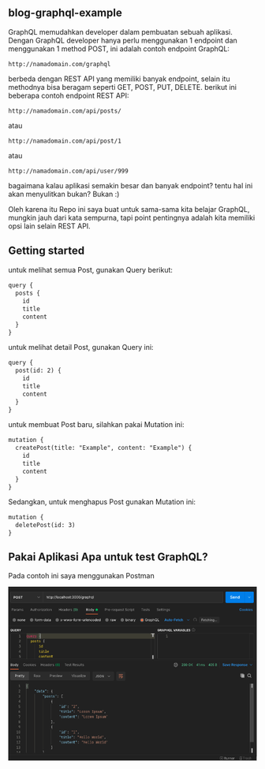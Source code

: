 ## blog-graphql-example

GraphQL memudahkan developer dalam pembuatan sebuah aplikasi. Dengan GraphQL developer hanya perlu menggunakan 1 endpoint dan menggunakan 1 method POST,
ini adalah contoh endpoint GraphQL:
```
http://namadomain.com/graphql
```

berbeda dengan REST API yang memiliki banyak endpoint, selain itu methodnya bisa beragam seperti GET, POST, PUT, DELETE.
berikut ini beberapa contoh endpoint REST API:
```
http://namadomain.com/api/posts/
```
atau
```
http://namadomain.com/api/post/1
```
atau
```
http://namadomain.com/api/user/999
```
bagaimana kalau aplikasi semakin besar dan banyak endpoint? tentu hal ini akan menyulitkan bukan? Bukan :)

Oleh karena itu Repo ini saya buat untuk sama-sama kita belajar GraphQL, mungkin jauh dari kata sempurna, tapi point pentingnya adalah kita memiliki opsi lain selain REST API.


## Getting started

untuk melihat semua Post, gunakan Query berikut:
```
query {
  posts {
    id
    title
    content
  }
}
```

untuk melihat detail Post, gunakan Query ini:
```
query {
  post(id: 2) {
    id
    title
    content
  }
}
```

untuk membuat Post baru, silahkan pakai Mutation ini:
```
mutation {
  createPost(title: "Example", content: "Example") {
    id
    title
    content
  }
}
```

Sedangkan, untuk menghapus Post gunakan Mutation ini:
```
mutation {
  deletePost(id: 3)
}
```

## Pakai Aplikasi Apa untuk test GraphQL?

Pada contoh ini saya menggunakan Postman

![screenshot](screenshot.png)
